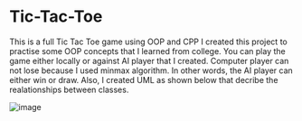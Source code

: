 # Tic-Tac-Toe
 This is a full Tic Tac Toe game using OOP and CPP
 I created this project to practise some OOP concepts that I learned from college. You can play the game either locally or against AI player that I created. Computer player can not lose because I used minmax algorithm. In other words, the AI player can either win or draw. Also, I created UML as shown below that decribe the realationships between classes.
 
 ![image](https://user-images.githubusercontent.com/92688600/214952983-7e96981c-897f-404e-8053-b62f9c9f3333.png)
